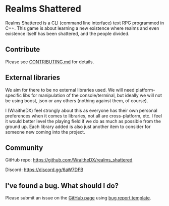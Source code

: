 # Realms Shattered

Realms Shattered is a CLI (command line interface) text RPG programmed in C++. This game is about learning a new existence where realms and even existence itself has been shattered, and the people divided.

## Contribute

Please see [CONTRIBUTING.md]() for details.

## External libraries

We aim for there to be no external libraries used. We will need platform-specific libs for manipulation of the console/terminal, but ideally we will not be using boost, json or any others (nothing against them, of course).

I (WraitheDX) feel strongly about this as everyone has their own personal preferences when it comes to libraries, not all are cross-platform, etc. I feel it would better level the playing field if we do as much as possible from the ground up. Each library added is also just another item to consider for someone new coming into the project.

## Community

GitHub repo:
https://github.com/WraitheDX/realms_shattered

Discord:
https://discord.gg/6aW7DFB

## I've found a bug. What should I do?

Please submit an issue on the [GitHub page]() using [bug report template]().
